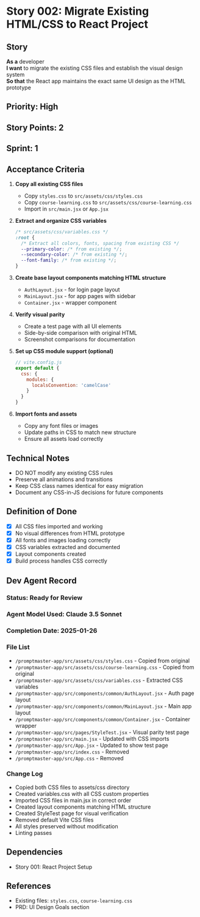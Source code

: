 # Story 002: Migrate Existing HTML/CSS to React Project

## Story
**As a** developer  
**I want** to migrate the existing CSS files and establish the visual design system  
**So that** the React app maintains the exact same UI design as the HTML prototype

## Priority: High
## Story Points: 2
## Sprint: 1

## Acceptance Criteria

1. **Copy all existing CSS files**
   - Copy `styles.css` to `src/assets/css/styles.css`
   - Copy `course-learning.css` to `src/assets/css/course-learning.css`
   - Import in `src/main.jsx` or `App.jsx`

2. **Extract and organize CSS variables**
   ```css
   /* src/assets/css/variables.css */
   :root {
     /* Extract all colors, fonts, spacing from existing CSS */
     --primary-color: /* from existing */;
     --secondary-color: /* from existing */;
     --font-family: /* from existing */;
   }
   ```

3. **Create base layout components matching HTML structure**
   - `AuthLayout.jsx` - for login page layout
   - `MainLayout.jsx` - for app pages with sidebar
   - `Container.jsx` - wrapper component

4. **Verify visual parity**
   - Create a test page with all UI elements
   - Side-by-side comparison with original HTML
   - Screenshot comparisons for documentation

5. **Set up CSS module support (optional)**
   ```javascript
   // vite.config.js
   export default {
     css: {
       modules: {
         localsConvention: 'camelCase'
       }
     }
   }
   ```

6. **Import fonts and assets**
   - Copy any font files or images
   - Update paths in CSS to match new structure
   - Ensure all assets load correctly

## Technical Notes

- DO NOT modify any existing CSS rules
- Preserve all animations and transitions
- Keep CSS class names identical for easy migration
- Document any CSS-in-JS decisions for future components

## Definition of Done

- [x] All CSS files imported and working
- [x] No visual differences from HTML prototype
- [x] All fonts and images loading correctly
- [x] CSS variables extracted and documented
- [x] Layout components created
- [x] Build process handles CSS correctly

## Dev Agent Record

### Status: Ready for Review
### Agent Model Used: Claude 3.5 Sonnet
### Completion Date: 2025-01-26

### File List
- `/promptmaster-app/src/assets/css/styles.css` - Copied from original
- `/promptmaster-app/src/assets/css/course-learning.css` - Copied from original
- `/promptmaster-app/src/assets/css/variables.css` - Extracted CSS variables
- `/promptmaster-app/src/components/common/AuthLayout.jsx` - Auth page layout
- `/promptmaster-app/src/components/common/MainLayout.jsx` - Main app layout
- `/promptmaster-app/src/components/common/Container.jsx` - Container wrapper
- `/promptmaster-app/src/pages/StyleTest.jsx` - Visual parity test page
- `/promptmaster-app/src/main.jsx` - Updated with CSS imports
- `/promptmaster-app/src/App.jsx` - Updated to show test page
- `/promptmaster-app/src/index.css` - Removed
- `/promptmaster-app/src/App.css` - Removed

### Change Log
- Copied both CSS files to assets/css directory
- Created variables.css with all CSS custom properties
- Imported CSS files in main.jsx in correct order
- Created layout components matching HTML structure
- Created StyleTest page for visual verification
- Removed default Vite CSS files
- All styles preserved without modification
- Linting passes

## Dependencies
- Story 001: React Project Setup

## References
- Existing files: `styles.css`, `course-learning.css`
- PRD: UI Design Goals section